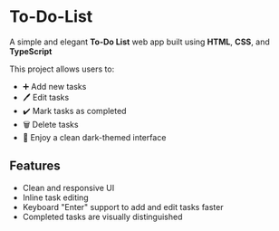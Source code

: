 # To-Do-List

A simple and elegant **To-Do List** web app built using **HTML**, **CSS**, and **TypeScript**

This project allows users to:
- ➕ Add new tasks
- 🖊️ Edit tasks
- ✔️ Mark tasks as completed
- 🗑️ Delete tasks
- 🎨 Enjoy a clean dark-themed interface

## Features
- Clean and responsive UI
- Inline task editing
- Keyboard "Enter" support to add and edit tasks faster
- Completed tasks are visually distinguished